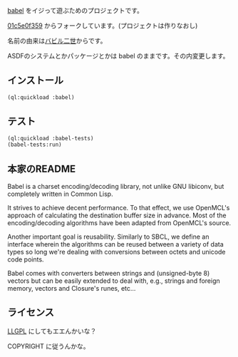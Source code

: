 [babel](https://github.com/cl-babel/babel) をイジって遊ぶためのプロジェクトです。

[01c5e0f359](https://github.com/snmsts/babel/tree/01c5e0f359d70d38147325de92b4c2c4361c66c0) からフォークしています。(プロジェクトは作りなおし)

名前の由来は[バビル二世](https://www.google.co.jp/url?sa=t&rct=j&q=&esrc=s&source=web&cd=1&cad=rja&uact=8&ved=0ahUKEwjz9PDP4a7QAhVEWrwKHQUIA7kQFggdMAA&url=https%3A%2F%2Fja.wikipedia.org%2Fwiki%2F%25E3%2583%2590%25E3%2583%2593%25E3%2583%25AB2%25E4%25B8%2596&usg=AFQjCNFGVoi9iQmDkEiKTQVaYgCP_JKFbg&sig2=hUFKplh2gRnyn5d7x8Y8Fg)からです。

ASDFのシステムとかパッケージとかは babel のままです。その内変更します。

## インストール

```cl
(ql:quickload :babel)
```

## テスト

```cl
(ql:quickload :babel-tests)
(babel-tests:run)
```

## 本家のREADME

Babel is a charset encoding/decoding library, not unlike GNU libiconv, but completely written in Common Lisp.

It strives to achieve decent performance.
To that effect, we use OpenMCL's approach of calculating the destination buffer size in advance.
Most of the encoding/decoding algorithms have been adapted from OpenMCL's source.

Another important goal is reusability.
Similarly to SBCL, we define an interface wherein the algorithms can be reused between a variety of data types so long we're dealing with conversions between octets and unicode code points.

Babel comes with converters between strings and (unsigned-byte 8) vectors but can be easily extended to deal with, e.g., strings and foreign memory, vectors and Closure's runes, etc...

## ライセンス

[LLGPL](http://www.cliki.net/llgpl) にしてもエエんかいな？

COPYRIGHT に従うんかな。
